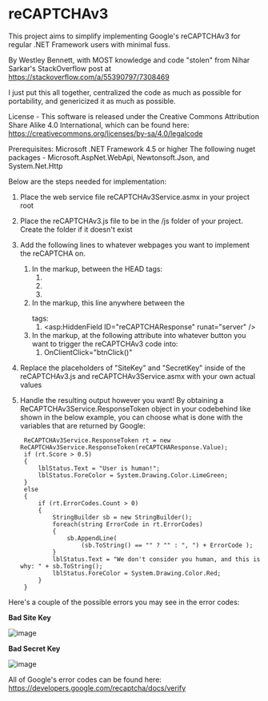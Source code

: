 # reCAPTCHAv3
This project aims to simplify implementing Google's reCAPTCHAv3 for regular .NET Framework users with minimal fuss.

By Westley Bennett, with MOST knowledge and code "stolen" from Nihar Sarkar's StackOverflow post at https://stackoverflow.com/a/55390797/7308469

I just put this all together, centralized the code as much as possible for portability, and genericized it as much as possible.

License - This software is released under the Creative Commons Attribution Share Alike 4.0 International, which can be found here:
https://creativecommons.org/licenses/by-sa/4.0/legalcode

Prerequisites:
Microsoft .NET Framework 4.5 or higher
The following nuget packages - Microsoft.AspNet.WebApi, Newtonsoft.Json, and System.Net.Http

Below are the steps needed for implementation:

1. Place the web service file reCAPTCHAv3Service.asmx in your project root
1. Place the reCAPTCHAv3.js file to be in the /js folder of your project. Create the folder if it doesn't exist
1. Add the following lines to whatever webpages you want to implement the reCAPTCHA on.
   1. In the markup, between the HEAD tags:
      1. <script src="//cdnjs.cloudflare.com/ajax/libs/jquery/3.2.1/jquery.min.js"></script>
      1. <script src="https://www.google.com/recaptcha/api.js?render=<%=Westley_Bennett.ReCAPTCHAv3Service.siteKey%>"></script>
      1. <script src="js/reCAPTCHAv3.js"></script>
   1. In the markup, this line anywhere between the <form></form> tags:
      1. <asp:HiddenField ID="reCAPTCHAResponse" runat="server" />
   1. In the markup, at the following attribute into whatever button you want to trigger the reCAPTCHAv3 code into:
      1. OnClientClick="btnClick()"
1. Replace the placeholders of "SiteKey" and "SecretKey" inside of the reCAPTCHAv3.js and reCAPTCHAv3Service.asmx with your own actual values
1. Handle the resulting output however you want! By obtaining a ReCAPTCHAv3Service.ResponseToken object in your codebehind like shown in the
    below example, you can choose what is done with the variables that are returned by Google:

        ReCAPTCHAv3Service.ResponseToken rt = new ReCAPTCHAv3Service.ResponseToken(reCAPTCHAResponse.Value);
        if (rt.Score > 0.5)
        {
            lblStatus.Text = "User is human!";
            lblStatus.ForeColor = System.Drawing.Color.LimeGreen;
        }
        else
        {
            if (rt.ErrorCodes.Count > 0)
            {
                StringBuilder sb = new StringBuilder();
                foreach(string ErrorCode in rt.ErrorCodes)
                {
                    sb.AppendLine(
                        (sb.ToString() == "" ? "" : ", ") + ErrorCode );
                }
                lblStatus.Text = "We don't consider you human, and this is why: " + sb.ToString();
                lblStatus.ForeColor = System.Drawing.Color.Red;
            }
        }

Here's a couple of the possible errors you may see in the error codes:

**Bad Site Key**

![image](https://user-images.githubusercontent.com/50267102/126704875-f7f1b0ba-6be0-4803-a378-de5fb7e224ea.png)

**Bad Secret Key**

![image](https://user-images.githubusercontent.com/50267102/126704920-d1bba323-808b-4713-9138-80a73fc1393d.png)

All of Google's error codes can be found here:
https://developers.google.com/recaptcha/docs/verify
